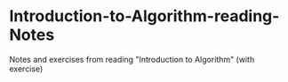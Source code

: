 # Introduction-to-Algorithm-reading-Notes

Notes and exercises from reading "Introduction to Algorithm" (with exercise)

